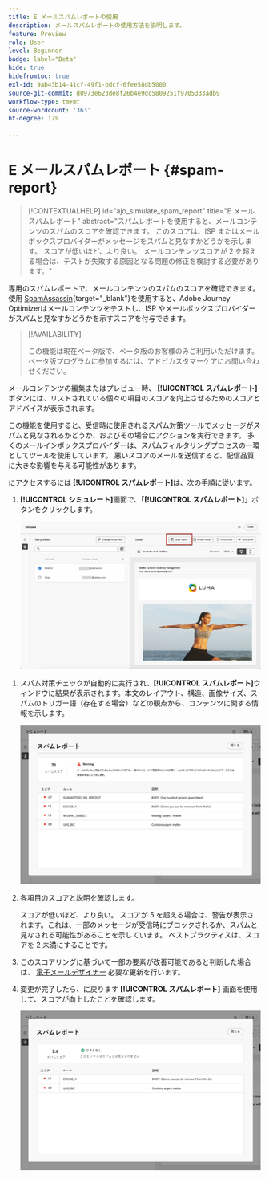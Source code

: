 ```yaml
---
title: E メールスパムレポートの使用
description: メールスパムレポートの使用方法を説明します。
feature: Preview
role: User
level: Beginner
badge: label="Beta"
hide: true
hidefromtoc: true
exl-id: 9ab43b14-41cf-49f1-bdcf-6fee58db5000
source-git-commit: d0973e623de8f26b4e9dc5809251f9705333adb9
workflow-type: tm+mt
source-wordcount: '363'
ht-degree: 17%

---
```


# E メールスパムレポート {#spam-report}

>[!CONTEXTUALHELP]
>id="ajo_simulate_spam_report"
>title="E メールスパムレポート"
>abstract="スパムレポートを使用すると、メールコンテンツのスパムのスコアを確認できます。 このスコアは、ISP またはメールボックスプロバイダーがメッセージをスパムと見なすかどうかを示します。 スコアが低いほど、より良い。 メールコンテンツスコアが 2 を超える場合は、テストが失敗する原因となる問題の修正を検討する必要があります。"

専用のスパムレポートで、メールコンテンツのスパムのスコアを確認できます。 使用 [SpamAssassin](https://spamassassin.apache.org/){target="_blank"}を使用すると、Adobe Journey Optimizerはメールコンテンツをテストし、ISP やメールボックスプロバイダーがスパムと見なすかどうかを示すスコアを付与できます。

>[!AVAILABILITY]
>
>この機能は現在ベータ版で、ベータ版のお客様のみご利用いただけます。 ベータ版プログラムに参加するには、アドビカスタマーケアにお問い合わせください。

メールコンテンツの編集またはプレビュー時、 **[!UICONTROL スパムレポート]** ボタンには、リストされている個々の項目のスコアを向上させるためのスコアとアドバイスが表示されます。

この機能を使用すると、受信時に使用されるスパム対策ツールでメッセージがスパムと見なされるかどうか、およびその場合にアクションを実行できます。 多くのメールインボックスプロバイダーは、スパムフィルタリングプロセスの一環としてツールを使用しています。 悪いスコアのメールを送信すると、配信品質に大きな影響を与える可能性があります。

にアクセスするには **[!UICONTROL スパムレポート]**&#x200B;は、次の手順に従います。

1. **[!UICONTROL シミュレート]**&#x200B;画面で、「**[!UICONTROL スパムレポート]**」ボタンをクリックします。

   ![](assets/spam-report-button.png)

<!--
    You can also open the [Email Designer](../email/content-from-scratch.md), click the **[!UICONTROL More]** button and select **[!UICONTROL Check spam score]** from the menu.

    ![](assets/spam-report-check-score.png)
-->

1. スパム対策チェックが自動的に実行され、**[!UICONTROL スパムレポート]**&#x200B;ウィンドウに結果が表示されます。本文のレイアウト、構造、画像サイズ、スパムのトリガー語（存在する場合）などの観点から、コンテンツに関する情報を示します。

   ![](assets/spam-report-high-score.png)

1. 各項目のスコアと説明を確認します。

   スコアが低いほど、より良い。 スコアが 5 を超える場合は、警告が表示されます。これは、一部のメッセージが受信時にブロックされるか、スパムと見なされる可能性があることを示しています。 ベストプラクティスは、スコアを 2 未満にすることです。

1. このスコアリングに基づいて一部の要素が改善可能であると判断した場合は、 [電子メールデザイナー](../email/content-from-scratch.md) 必要な更新を行います。

1. 変更が完了したら、に戻ります **[!UICONTROL スパムレポート]** 画面を使用して、スコアが向上したことを確認します。

   ![](assets/spam-report-low-score.png)

<!--You can also check the message's alerts for warnings on potential risk of spam detection. Follow the steps below.

1. Click the **[!UICONTROL Alerts]** button on top right of the screen. [Learn more on email alerts](../email/create-email.md#check-email-alerts)

1. If **[!UICONTROL Spam checker alert]** is displayed, you should check your content for a potential risk of spam using the **[!UICONTROL Spam report]** feature as detailed above.

    ![](assets/spam-report-alert.png)
-->
